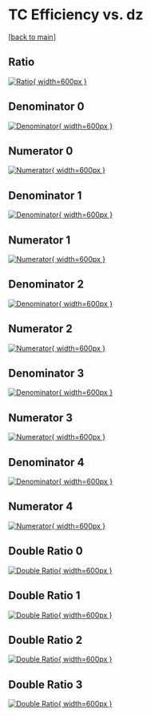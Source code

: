 # TC Efficiency vs. dz

[[back to main](./)]



## Ratio

[![Ratio](../mtv/var/TC_loweta_11_1_eff_dz.png){ width=600px }](../mtv/var/TC_loweta_11_1_eff_dz.pdf)

## Denominator 0

[![Denominator](../mtv/den/TC_loweta_11_1_eff_dz_den0.png){ width=600px }](../mtv/den/TC_loweta_11_1_eff_dz_den0.pdf)

## Numerator 0

[![Numerator](../mtv/num/TC_loweta_11_1_eff_dz_num0.png){ width=600px }](../mtv/num/TC_loweta_11_1_eff_dz_num0.pdf)

## Denominator 1

[![Denominator](../mtv/den/TC_loweta_11_1_eff_dz_den1.png){ width=600px }](../mtv/den/TC_loweta_11_1_eff_dz_den1.pdf)

## Numerator 1

[![Numerator](../mtv/num/TC_loweta_11_1_eff_dz_num1.png){ width=600px }](../mtv/num/TC_loweta_11_1_eff_dz_num1.pdf)

## Denominator 2

[![Denominator](../mtv/den/TC_loweta_11_1_eff_dz_den2.png){ width=600px }](../mtv/den/TC_loweta_11_1_eff_dz_den2.pdf)

## Numerator 2

[![Numerator](../mtv/num/TC_loweta_11_1_eff_dz_num2.png){ width=600px }](../mtv/num/TC_loweta_11_1_eff_dz_num2.pdf)

## Denominator 3

[![Denominator](../mtv/den/TC_loweta_11_1_eff_dz_den3.png){ width=600px }](../mtv/den/TC_loweta_11_1_eff_dz_den3.pdf)

## Numerator 3

[![Numerator](../mtv/num/TC_loweta_11_1_eff_dz_num3.png){ width=600px }](../mtv/num/TC_loweta_11_1_eff_dz_num3.pdf)

## Denominator 4

[![Denominator](../mtv/den/TC_loweta_11_1_eff_dz_den4.png){ width=600px }](../mtv/den/TC_loweta_11_1_eff_dz_den4.pdf)

## Numerator 4

[![Numerator](../mtv/num/TC_loweta_11_1_eff_dz_num4.png){ width=600px }](../mtv/num/TC_loweta_11_1_eff_dz_num4.pdf)

## Double Ratio 0

[![Double Ratio](../mtv/ratio/TC_loweta_11_1_eff_dz_ratio0.png){ width=600px }](../mtv/ratio/TC_loweta_11_1_eff_dz_ratio0.pdf)

## Double Ratio 1

[![Double Ratio](../mtv/ratio/TC_loweta_11_1_eff_dz_ratio1.png){ width=600px }](../mtv/ratio/TC_loweta_11_1_eff_dz_ratio1.pdf)

## Double Ratio 2

[![Double Ratio](../mtv/ratio/TC_loweta_11_1_eff_dz_ratio2.png){ width=600px }](../mtv/ratio/TC_loweta_11_1_eff_dz_ratio2.pdf)

## Double Ratio 3

[![Double Ratio](../mtv/ratio/TC_loweta_11_1_eff_dz_ratio3.png){ width=600px }](../mtv/ratio/TC_loweta_11_1_eff_dz_ratio3.pdf)

